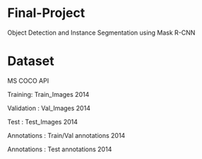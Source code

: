 # Final-Project
Object Detection and Instance Segmentation using Mask R-CNN

# Dataset
MS COCO API

Training: Train_Images 2014				

Validation : Val_Images 2014

Test : Test_Images 2014 

Annotations : Train/Val annotations 2014

Annotations : Test annotations 2014

